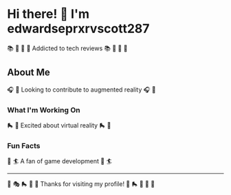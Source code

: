 # Hi there! 👋 I'm edwardseprxrvscott287

📚 🏓 🎻 🎹 Addicted to tech reviews 📚 🏓 🎻 🎹

## About Me
🎧 🥁 Looking to contribute to augmented reality 🎧 🥁

### What I'm Working On
🛼 🏒 Excited about virtual reality 🛼 🏒

### Fun Facts
🏏 🏄 A fan of game development 🏏 🏄

---
🎸 🎭 🛼 🏑 🎽 Thanks for visiting my profile! 🏸 🛼 🎱 🎣 🥊
